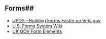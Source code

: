 ## Forms##
- [USDS - Building Forms Faster on Vets.gov](https://medium.com/the-u-s-digital-service/building-forms-faster-on-vets-gov-d8619f4e9db)
- [U.S. Forms System Wiki](https://github.com/usds/us-forms-system/wiki)
- [UK GOV Form Elements](https://govuk-elements.herokuapp.com/form-elements/)
